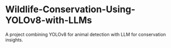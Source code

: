 # Wildlife-Conservation-Using-YOLOv8-with-LLMs
A project combining YOLOv8 for animal detection with LLM for conservation insights.
